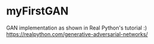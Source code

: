 # myFirstGAN

GAN implementation as shown in Real Python's tutorial :)
https://realpython.com/generative-adversarial-networks/
